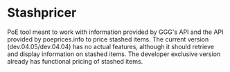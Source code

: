 # Stashpricer
PoE tool meant to work with information provided by GGG's API and the API provided by poeprices.info to price stashed items.
The current version (dev.04.05/dev.04.04) has no actual features, although it should retrieve and display information on stashed items.
The developer exclusive version already has functional pricing of stashed items. 

